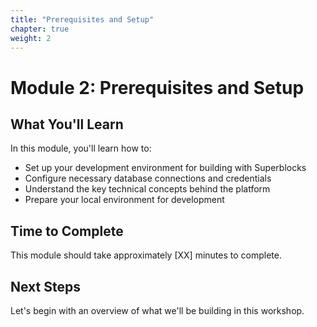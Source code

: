 ```yaml
---
title: "Prerequisites and Setup"
chapter: true
weight: 2
---
```


# Module 2: Prerequisites and Setup

## What You'll Learn

In this module, you'll learn how to:

- Set up your development environment for building with Superblocks
- Configure necessary database connections and credentials
- Understand the key technical concepts behind the platform
- Prepare your local environment for development

## Time to Complete
This module should take approximately [XX] minutes to complete.

## Next Steps

Let's begin with an overview of what we'll be building in this workshop.
